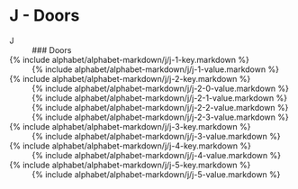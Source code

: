 <div data-role="collapsible" data-inset="false">
	<h1 class="cart-collapsible-div">J - Doors</h1>

<dl>

<dt class="alphabet-table-key-two">
<div markdown="1">
J
</div>
</dt>
<dd class="alphabet-table-value">
<div markdown="1">
### Doors
</div>
</dd>

<dt>
<div markdown="1">
{% include alphabet/alphabet-markdown/j/j-1-key.markdown %}
</div>
</dt>
<dd>
<div markdown="1">
{% include alphabet/alphabet-markdown/j/j-1-value.markdown %}
</div>
</dd>

<dt>
<div markdown="1">
{% include alphabet/alphabet-markdown/j/j-2-key.markdown %}
</div>
</dt>
<dd>
<div markdown="1">
{% include alphabet/alphabet-markdown/j/j-2-0-value.markdown %}
</div>
<div class="alphabet-table-value-three" markdown="1">
{% include alphabet/alphabet-markdown/j/j-2-1-value.markdown %}
</div>
<div class="alphabet-table-value-three" markdown="1">
{% include alphabet/alphabet-markdown/j/j-2-2-value.markdown %}
</div>
<div class="alphabet-table-value-three" markdown="1">
{% include alphabet/alphabet-markdown/j/j-2-3-value.markdown %}
</div>
</dd>

<dt>
<div markdown="1">
{% include alphabet/alphabet-markdown/j/j-3-key.markdown %}
</div>
</dt>
<dd>
<div markdown="1">
{% include alphabet/alphabet-markdown/j/j-3-value.markdown %}
</div>
</dd>

<dt>
<div markdown="1">
{% include alphabet/alphabet-markdown/j/j-4-key.markdown %}
</div>
</dt>
<dd>
<div markdown="1">
{% include alphabet/alphabet-markdown/j/j-4-value.markdown %}
</div>
</dd>

<dt>
<div markdown="1">
{% include alphabet/alphabet-markdown/j/j-5-key.markdown %}
</div>
</dt>
<dd>
<div markdown="1">
{% include alphabet/alphabet-markdown/j/j-5-value.markdown %}
</div>
</dd>

</dl>

</div>